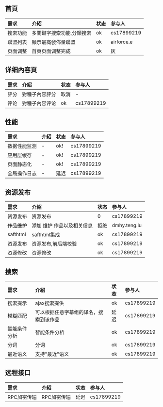 ## 首頁 ##
| **需求** | **介紹** | **状态** | **参与人** |
|:-----------|:-----------|:-----------|:--------------|
| 搜索功能 | 多關鍵字搜索功能,分類搜索 | ok | cs17899219 |
| 聯盟列表 | 顯示最高發佈量聯盟 | ok | airforce.e |
| 页面调整 | 首頁页面调整完成 | ok | 灰 |

## 详细內容頁 ##
| **需求** | **介紹** | **状态** | **参与人** |
|:-----------|:-----------|:-----------|:--------------|
| 評分 | 對種子內容評分 | 取消 |  - |
| 评论 | 對種子內容评论 | ok | cs17899219 |


## 性能 ##
| **需求** | **介紹** | **状态** | **参与人** |
|:-----------|:-----------|:-----------|:--------------|
|数据性能监测| - | ok! |cs17899219 |
|应用层缓存| - |  ok! |cs17899219 |
|页面静态化| - |  ok! |cs17899219 |
|全局操作日志| - |  延迟 |cs17899219 |

## 资源发布 ##
| **需求** | **介紹** | **状态** | **参与人** |
|:-----------|:-----------|:-----------|:--------------|
| 资源发布 | 资源发布 | 0 | cs17899219 |
| ~~作品维护~~ | 添加 维护 作品以及相关信息 | 拒绝 | dmhy.teng.lu |
| safthtml | safthtml集成 | ok | cs17899219 |
| 资源发布 | 资源发布,前后端校验 | ok | cs17899219 |
| 资源修改 | 资源修改 | ok | cs17899219 |


## 搜索 ##
| **需求** | **介紹** | **状态** | **参与人** |
|:-----------|:-----------|:-----------|:--------------|
| 搜索提示 |ajax搜索提供| ok | cs17899219 |
| 模糊匹配 |可以根据任意字幕组的译名，搜索到该作品| 延迟 | cs17899219 |
| 智能条件分析 |智能条件分析| ok | cs17899219 |
| 分词 |分词| ok | cs17899219 |
| 最近语义 | 支持"最近"语义 | ok | cs17899219 |

## 远程接口 ##
| **需求** | **介紹** | **状态** | **参与人** |
|:-----------|:-----------|:-----------|:--------------|
| RPC加密传输 | RPC加密传输 | 延迟 | cs17899219 |